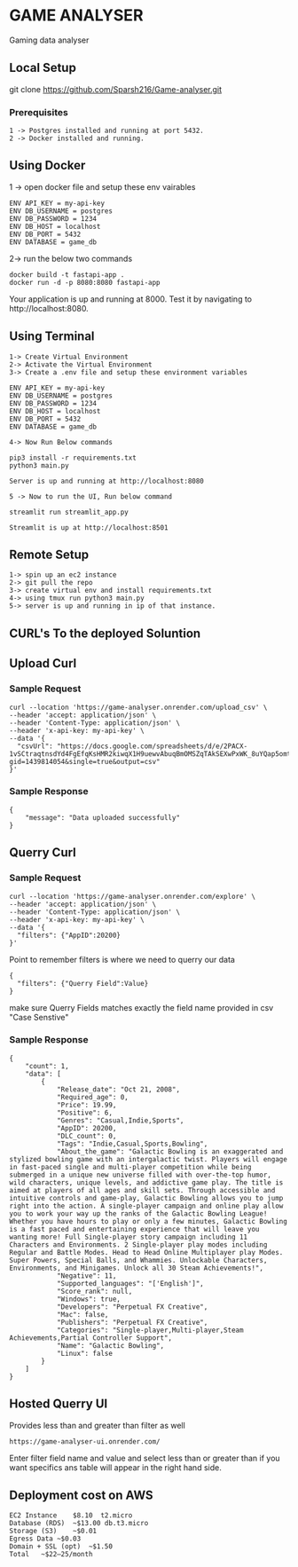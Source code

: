 # GAME ANALYSER
Gaming data analyser


## Local Setup

git clone https://github.com/Sparsh216/Game-analyser.git

### Prerequisites 
```
1 -> Postgres installed and running at port 5432.
2 -> Docker installed and running.
```


## Using Docker
1 -> open docker file and setup these env vairables
```
ENV API_KEY = my-api-key
ENV DB_USERNAME = postgres
ENV DB_PASSWORD = 1234
ENV DB_HOST = localhost
ENV DB_PORT = 5432
ENV DATABASE = game_db
```

2-> run the below two commands

```
docker build -t fastapi-app .
docker run -d -p 8080:8080 fastapi-app
```

Your application is up and running at 8000.
Test it by navigating to http://localhost:8080.

## Using Terminal
```
1-> Create Virtual Environment
2-> Activate the Virtual Environment
3-> Create a .env file and setup these environment variables

ENV API_KEY = my-api-key
ENV DB_USERNAME = postgres
ENV DB_PASSWORD = 1234
ENV DB_HOST = localhost
ENV DB_PORT = 5432
ENV DATABASE = game_db

4-> Now Run Below commands

pip3 install -r requirements.txt
python3 main.py

Server is up and running at http://localhost:8080

5 -> Now to run the UI, Run below command

streamlit run streamlit_app.py

Streamlit is up at http://localhost:8501
```
## Remote Setup
```
1-> spin up an ec2 instance
2-> git pull the repo
3-> create virtual env and install requirements.txt
4-> using tmux run python3 main.py
5-> server is up and running in ip of that instance.
```
## CURL's To the deployed Soluntion


## Upload Curl

### Sample Request
```
curl --location 'https://game-analyser.onrender.com/upload_csv' \
--header 'accept: application/json' \
--header 'Content-Type: application/json' \
--header 'x-api-key: my-api-key' \
--data '{
  "csvUrl": "https://docs.google.com/spreadsheets/d/e/2PACX-1vSCtraqtnsdYd4FgEfqKsHMR2kiwqX1H9uewvAbuqBmOMSZqTAkSEXwPxWK_8uYQap5omtMrUF1UJAY/pub?gid=1439814054&single=true&output=csv"
}'
```
### Sample Response
```
{
    "message": "Data uploaded successfully"
}
```
## Querry Curl

### Sample Request
```
curl --location 'https://game-analyser.onrender.com/explore' \
--header 'accept: application/json' \
--header 'Content-Type: application/json' \
--header 'x-api-key: my-api-key' \
--data '{
  "filters": {"AppID":20200}
}'
```
Point to remember 
filters is where we need to querry our data
```
{
  "filters": {"Querry Field":Value}
}
```
make sure Querry Fields matches exactly the field name provided in csv "Case Senstive"

### Sample Response
```
{
    "count": 1,
    "data": [
        {
            "Release_date": "Oct 21, 2008",
            "Required_age": 0,
            "Price": 19.99,
            "Positive": 6,
            "Genres": "Casual,Indie,Sports",
            "AppID": 20200,
            "DLC_count": 0,
            "Tags": "Indie,Casual,Sports,Bowling",
            "About_the_game": "Galactic Bowling is an exaggerated and stylized bowling game with an intergalactic twist. Players will engage in fast-paced single and multi-player competition while being submerged in a unique new universe filled with over-the-top humor, wild characters, unique levels, and addictive game play. The title is aimed at players of all ages and skill sets. Through accessible and intuitive controls and game-play, Galactic Bowling allows you to jump right into the action. A single-player campaign and online play allow you to work your way up the ranks of the Galactic Bowling League! Whether you have hours to play or only a few minutes, Galactic Bowling is a fast paced and entertaining experience that will leave you wanting more! Full Single-player story campaign including 11 Characters and Environments. 2 Single-player play modes including Regular and Battle Modes. Head to Head Online Multiplayer play Modes. Super Powers, Special Balls, and Whammies. Unlockable Characters, Environments, and Minigames. Unlock all 30 Steam Achievements!",
            "Negative": 11,
            "Supported_languages": "['English']",
            "Score_rank": null,
            "Windows": true,
            "Developers": "Perpetual FX Creative",
            "Mac": false,
            "Publishers": "Perpetual FX Creative",
            "Categories": "Single-player,Multi-player,Steam Achievements,Partial Controller Support",
            "Name": "Galactic Bowling",
            "Linux": false
        }
    ]
}
```


## Hosted Querry UI

Provides less than and greater than filter as well

`https://game-analyser-ui.onrender.com/`

Enter filter field name and value and select less than or greater than if you want specifics
ans table will appear in the right hand side.


## Deployment cost on AWS 
```
EC2 Instance	$8.10  t2.micro 
Database (RDS)	~$13.00 db.t3.micro
Storage (S3)	~$0.01
Egress Data	~$0.03
Domain + SSL (opt)	~$1.50
Total	~$22–25/month
```